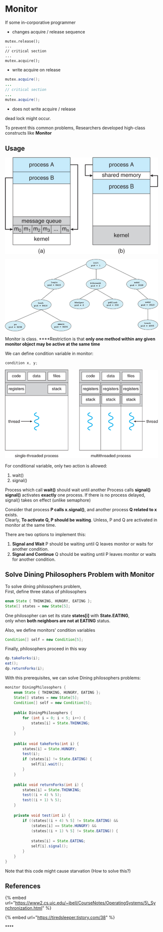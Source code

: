 # Monitor

If some in-corporative programmer

* changes acquire / release sequence

```text
mutex.release();
...
// critical section
...
mutex.acquire();
```

* write acquire on release

```java
mutex.acquire();
...
// critical section
...
mutex.acquire();
```

* does not write acquire / release 

dead lock might occur.

To prevent this common problems, Researchers developed high-class constructs like **Monitor**

## **Usage**

![](../.gitbook/assets/image%20%2823%29.png)

![](../.gitbook/assets/image%20%288%29.png)

Monitor is class. ****Restriction is that **only one method within any given monitor object may be active at the same time**

We can define condition variable in monitor:

```java
condition x, y;
```

![](../.gitbook/assets/image%20%2810%29.png)

For conditional variable, only two action is allowed:

1. wait\(\)
2. signal\(\)

Process which call **wait\(\)** should wait until another Process calls **signal\(\)  
signal\(\)** activates **exactly** one process. If there is no process delayed, signal\(\) takes on effect \(unlike semaphore\)

Consider that process **P calls x.signal\(\)**, and another process **Q related to x** exists.  
Clearly, **To activate Q, P should be waiting**. Unless, P and Q are activated in monitor at the same time.

There are two options to implement this:

1. **Signal and Wait** P should be waiting until Q leaves monitor or waits for another condition.
2. **Signal and Continue** Q should be waiting until P leaves monitor or waits for another condition.

## Solve Dining Philosophers Problem with Monitor

To solve dining philosophers problem,   
First, define three status of philosophers

```java
enum State { THINKING, HUNGRY, EATING };
State[] states = new State[5];
```

One philosopher can set its state **states\[i\]** with **State.EATING**,  
only when **both neighbors are not at EATING** status.

Also, we define monitors' condition variables

```java
Condition[] self = new Condition[5];
```

Finally, philosophers proceed in this way

```java
dp.takeForks(i);
eat();
dp.returnForks(i);
```

With this prerequisites, we can solve Dining philosophers problems:

```java
monitor DiningPhilosophers {
    enum State { THINKING, HUNGRY, EATING };
    State[] states = new State[5];
    Condition[] self = new Condition[5];
    
    public DiningPhilosophers {
        for (int i = 0; i < 5; i++) {
            states[i] = State.THINKING;
        }
    }
    
    public void takeForks(int i) {
        states[i] = State.HUNGRY;
        test(i);
        if (states[i] != State.EATING) {
            self[i].wait();
        }
    }
    
    public void returnForks(int i) {
        states[i] = State.THINKING;
        test((i + 4) % 5);
        test((i + 1) % 5);
    }
    
    private void test(int i) {
        if ((states[(i + 4) % 5] != State.EATING) &&
            (states[i] == State.HUNGRY) &&
            (states[(i + 1) % 5] != State.EATING)) {

            states[i] = State.EATING;
            self[i].signal();
        }
    }
}
```

Note that this code might cause starvation \(How to solve this?\)

## **References**

{% embed url="https://www2.cs.uic.edu/~jbell/CourseNotes/OperatingSystems/5\_Synchronization.html" %}

{% embed url="https://tiredsleeper.tistory.com/38" %}

\*\*\*\*

